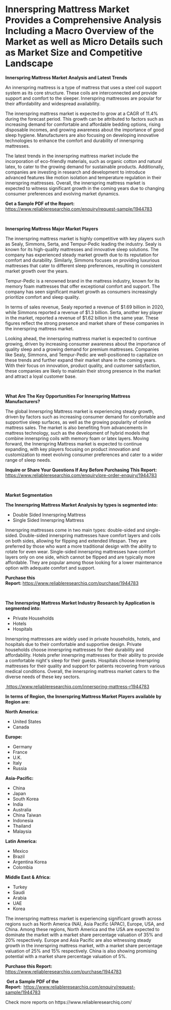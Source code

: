 <p><h1>Innerspring Mattress Market Provides a Comprehensive Analysis Including a Macro Overview of the Market as well as Micro Details such as Market Size and Competitive Landscape</h1></p><p><strong>Innerspring Mattress Market Analysis and Latest Trends</strong></p>
<p><p>An innerspring mattress is a type of mattress that uses a steel coil support system as its core structure. These coils are interconnected and provide support and comfort to the sleeper. Innerspring mattresses are popular for their affordability and widespread availability.</p><p>The innerspring mattress market is expected to grow at a CAGR of 11.4% during the forecast period. This growth can be attributed to factors such as increasing demand for comfortable and affordable bedding options, rising disposable incomes, and growing awareness about the importance of good sleep hygiene. Manufacturers are also focusing on developing innovative technologies to enhance the comfort and durability of innerspring mattresses.</p><p>The latest trends in the innerspring mattress market include the incorporation of eco-friendly materials, such as organic cotton and natural latex, to cater to the growing demand for sustainable products. Additionally, companies are investing in research and development to introduce advanced features like motion isolation and temperature regulation in their innerspring mattresses. Overall, the innerspring mattress market is expected to witness significant growth in the coming years due to changing consumer preferences and evolving market dynamics.</p></p>
<p><strong>Get a Sample PDF of the Report:&nbsp;</strong> <a href="https://www.reliableresearchiq.com/enquiry/request-sample/1944783">https://www.reliableresearchiq.com/enquiry/request-sample/1944783</a></p>
<p>&nbsp;</p>
<p><strong>Innerspring Mattress Major Market Players</strong></p>
<p><p>The innerspring mattress market is highly competitive with key players such as Sealy, Simmons, Serta, and Tempur-Pedic leading the industry. Sealy is known for its high-quality mattresses and innovative sleep solutions. The company has experienced steady market growth due to its reputation for comfort and durability. Similarly, Simmons focuses on providing luxurious mattresses that cater to different sleep preferences, resulting in consistent market growth over the years.</p><p>Tempur-Pedic is a renowned brand in the mattress industry, known for its memory foam mattresses that offer exceptional comfort and support. The company has seen significant market growth as consumers increasingly prioritize comfort and sleep quality.</p><p>In terms of sales revenue, Sealy reported a revenue of $1.69 billion in 2020, while Simmons reported a revenue of $1.3 billion. Serta, another key player in the market, reported a revenue of $1.62 billion in the same year. These figures reflect the strong presence and market share of these companies in the innerspring mattress market.</p><p>Looking ahead, the innerspring mattress market is expected to continue growing, driven by increasing consumer awareness about the importance of quality sleep and a growing demand for premium mattresses. Companies like Sealy, Simmons, and Tempur-Pedic are well-positioned to capitalize on these trends and further expand their market share in the coming years. With their focus on innovation, product quality, and customer satisfaction, these companies are likely to maintain their strong presence in the market and attract a loyal customer base.</p></p>
<p>&nbsp;</p>
<p><strong>What Are The Key Opportunities For Innerspring Mattress Manufacturers?</strong></p>
<p><p>The global Innerspring Mattress market is experiencing steady growth, driven by factors such as increasing consumer demand for comfortable and supportive sleep surfaces, as well as the growing popularity of online mattress sales. The market is also benefiting from advancements in mattress technology, such as the development of hybrid models that combine innerspring coils with memory foam or latex layers. Moving forward, the Innerspring Mattress market is expected to continue expanding, with key players focusing on product innovation and customization to meet evolving consumer preferences and cater to a wider range of sleep needs.</p></p>
<p><strong>Inquire or Share Your Questions If Any Before Purchasing This Report:</strong> <a href="https://www.reliableresearchiq.com/enquiry/pre-order-enquiry/1944783">https://www.reliableresearchiq.com/enquiry/pre-order-enquiry/1944783</a></p>
<p>&nbsp;</p>
<p><strong>Market Segmentation</strong></p>
<p><strong>The Innerspring Mattress Market Analysis by types is segmented into:</strong></p>
<p><ul><li>Double Sided Innerspring Mattress</li><li>Single Sided Innerspring Mattress</li></ul></p>
<p><p>Innerspring mattresses come in two main types: double-sided and single-sided. Double-sided innerspring mattresses have comfort layers and coils on both sides, allowing for flipping and extended lifespan. They are preferred by those who want a more traditional design with the ability to rotate for even wear. Single-sided innerspring mattresses have comfort layers only on one side, which cannot be flipped and are typically more affordable. They are popular among those looking for a lower maintenance option with adequate comfort and support.</p></p>
<p><strong>Purchase this Report:&nbsp;</strong><a href="https://www.reliableresearchiq.com/purchase/1944783">https://www.reliableresearchiq.com/purchase/1944783</a></p>
<p>&nbsp;</p>
<p><strong>The Innerspring Mattress Market Industry Research by Application is segmented into:</strong></p>
<p><ul><li>Private Households</li><li>Hotels</li><li>Hospitals</li></ul></p>
<p><p>Innerspring mattresses are widely used in private households, hotels, and hospitals due to their comfortable and supportive design. Private households choose innerspring mattresses for their durability and affordability. Hotels prefer innerspring mattresses for their ability to provide a comfortable night's sleep for their guests. Hospitals choose innerspring mattresses for their quality and support for patients recovering from various medical conditions. Overall, the innerspring mattress market caters to the diverse needs of these key sectors.</p></p>
<p><a href="https://www.reliableresearchiq.com/innerspring-mattress-r1944783">&nbsp;https://www.reliableresearchiq.com/innerspring-mattress-r1944783</a></p>
<p><strong>In terms of Region, the Innerspring Mattress Market Players available by Region are:</strong></p>
<p>
    <p> <strong> North America: </strong>
        <ul>
            <li>United States</li>
            <li>Canada</li>
        </ul>
        </p> 
    <p> <strong> Europe: </strong>
        <ul>
            <li>Germany</li>
            <li>France</li>
            <li>U.K.</li>
            <li>Italy</li>
            <li>Russia</li>
        </ul>
        </p> 
    <p> <strong> Asia-Pacific: </strong>
        <ul>
            <li>China</li>
            <li>Japan</li>
            <li>South Korea</li>
            <li>India</li>
            <li>Australia</li>
            <li>China Taiwan</li>
            <li>Indonesia</li>
            <li>Thailand</li>
            <li>Malaysia</li>
        </ul>
        </p> 
    <p> <strong> Latin America: </strong>
        <ul>
            <li>Mexico</li>
            <li>Brazil</li>
            <li>Argentina Korea</li>
            <li>Colombia</li>
        </ul>
        </p> 
    <p> <strong> Middle East & Africa: </strong>
        <ul>
            <li>Turkey</li>
            <li>Saudi</li>
            <li>Arabia</li>
            <li>UAE</li>
            <li>Korea</li>
        </ul>
    </p>
    </p>
<p><p>The innerspring mattress market is experiencing significant growth across regions such as North America (NA), Asia Pacific (APAC), Europe, USA, and China. Among these regions, North America and the USA are expected to dominate the market with a market share percentage valuation of 35% and 20% respectively. Europe and Asia Pacific are also witnessing steady growth in the innerspring mattress market, with a market share percentage valuation of 25% and 15% respectively. China is also showing promising potential with a market share percentage valuation of 5%.</p></p>
<p><strong>Purchase this Report: </strong><a href="https://www.reliableresearchiq.com/purchase/1944783">https://www.reliableresearchiq.com/purchase/1944783</a></p>
<p>&nbsp;<strong>Get a Sample PDF of the Report:&nbsp;&nbsp;</strong><a href="https://www.reliableresearchiq.com/enquiry/request-sample/1944783">https://www.reliableresearchiq.com/enquiry/request-sample/1944783</a></p>
<p><strong></strong></p>
<p>Check more reports on https://www.reliableresearchiq.com/</p>